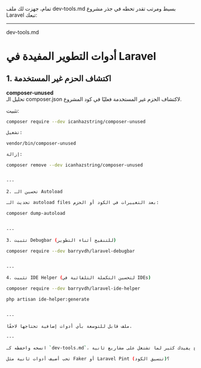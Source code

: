 تمام، جهزت لك ملف dev-tools.md بسيط ومرتب تقدر تحطه في جذر مشروع Laravel تبعك:


---

dev-tools.md

# أدوات التطوير المفيدة في Laravel

## 1. اكتشاف الحزم غير المستخدمة
**composer-unused**  
تحليل الـ composer.json لاكتشاف الحزم غير المستخدمة فعليًا في كود المشروع.

تثبيت:
```bash
composer require --dev icanhazstring/composer-unused

تشغيل:

vendor/bin/composer-unused

إزالة:

composer remove --dev icanhazstring/composer-unused


---

2. تحسين الـ Autoload

تحديث الـ autoload files بعد التغييرات في الكود أو الحزم:

composer dump-autoload


---

3. تثبيت Debugbar (للتنقيح أثناء التطوير)

composer require --dev barryvdh/laravel-debugbar


---

4. تثبيت IDE Helper (لتحسين التكملة التلقائية في IDEs)

composer require --dev barryvdh/laravel-ide-helper

php artisan ide-helper:generate


---

ملف قابل للتوسعة بأي أدوات إضافية تحتاجها لاحقًا.

---

انسخه واحفظه كـ `dev-tools.md`، وراح يفيدك كثير لما تشتغل على مشاريع ثانية.

تحب أضيف أدوات ثانية مثل Faker أو Laravel Pint (تنسيق الكود)؟

